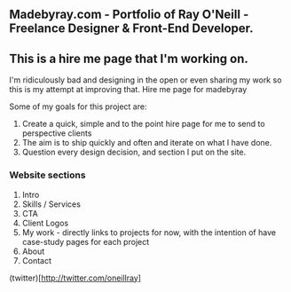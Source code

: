 
## Madebyray.com - Portfolio of Ray O'Neill - Freelance Designer & Front-End Developer.


## This is a hire me page that I'm working on.

I'm ridiculously bad and designing in the open or even sharing my work so this is my attempt at improving that.
Hire me page for madebyray


Some of my goals for this project are:

1. Create a quick, simple and to the point hire page for me to send to perspective clients
2. The aim is to ship quickly and often and iterate on what I have done.
3. Question every design decision, and section I put on the site.


### Website sections

1. Intro 
2. Skills / Services
3. CTA
4. Client Logos
5. My work - directly links to projects for now, with the intention of have case-study pages for each project
6. About
7. Contact


(twitter)[http://twitter.com/oneillray]


